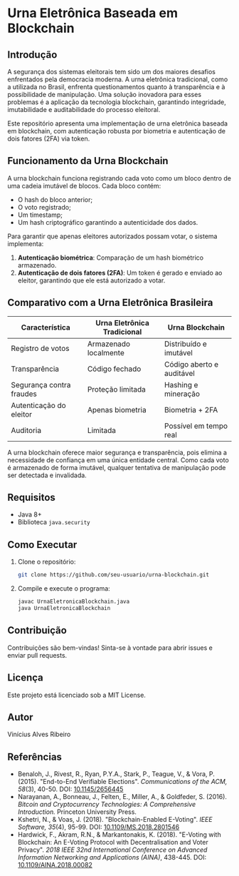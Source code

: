 # Urna Eletrônica Baseada em Blockchain

## Introdução

A segurança dos sistemas eleitorais tem sido um dos maiores desafios enfrentados pela democracia moderna. A urna eletrônica tradicional, como a utilizada no Brasil, enfrenta questionamentos quanto à transparência e à possibilidade de manipulação. Uma solução inovadora para esses problemas é a aplicação da tecnologia blockchain, garantindo integridade, imutabilidade e auditabilidade do processo eleitoral.

Este repositório apresenta uma implementação de urna eletrônica baseada em blockchain, com autenticação robusta por biometria e autenticação de dois fatores (2FA) via token.

## Funcionamento da Urna Blockchain

A urna blockchain funciona registrando cada voto como um bloco dentro de uma cadeia imutável de blocos. Cada bloco contém:
- O hash do bloco anterior;
- O voto registrado;
- Um timestamp;
- Um hash criptográfico garantindo a autenticidade dos dados.

Para garantir que apenas eleitores autorizados possam votar, o sistema implementa:
1. **Autenticação biométrica**: Comparação de um hash biométrico armazenado.
2. **Autenticação de dois fatores (2FA)**: Um token é gerado e enviado ao eleitor, garantindo que ele está autorizado a votar.

## Comparativo com a Urna Eletrônica Brasileira

| Característica         | Urna Eletrônica Tradicional | Urna Blockchain |
|------------------------|---------------------------|----------------|
| Registro de votos     | Armazenado localmente     | Distribuído e imutável |
| Transparência         | Código fechado            | Código aberto e auditável |
| Segurança contra fraudes | Proteção limitada        | Hashing e mineração |
| Autenticação do eleitor | Apenas biometria         | Biometria + 2FA |
| Auditoria             | Limitada                  | Possível em tempo real |

A urna blockchain oferece maior segurança e transparência, pois elimina a necessidade de confiança em uma única entidade central. Como cada voto é armazenado de forma imutável, qualquer tentativa de manipulação pode ser detectada e invalidada.

## Requisitos

- Java 8+
- Biblioteca `java.security`

## Como Executar

1. Clone o repositório:
   ```sh
   git clone https://github.com/seu-usuario/urna-blockchain.git
   ```
2. Compile e execute o programa:
   ```sh
   javac UrnaEletronicaBlockchain.java
   java UrnaEletronicaBlockchain
   ```

## Contribuição

Contribuições são bem-vindas! Sinta-se à vontade para abrir issues e enviar pull requests.

## Licença

Este projeto está licenciado sob a MIT License.

## Autor

Vinícius Alves Ribeiro

## Referências

- Benaloh, J., Rivest, R., Ryan, P.Y.A., Stark, P., Teague, V., & Vora, P. (2015). "End-to-End Verifiable Elections". *Communications of the ACM, 58*(3), 40-50. DOI: [10.1145/2656445](https://doi.org/10.1145/2656445)
- Narayanan, A., Bonneau, J., Felten, E., Miller, A., & Goldfeder, S. (2016). *Bitcoin and Cryptocurrency Technologies: A Comprehensive Introduction.* Princeton University Press.
- Kshetri, N., & Voas, J. (2018). "Blockchain-Enabled E-Voting". *IEEE Software, 35*(4), 95-99. DOI: [10.1109/MS.2018.2801546](https://doi.org/10.1109/MS.2018.2801546)
- Hardwick, F., Akram, R.N., & Markantonakis, K. (2018). "E-Voting with Blockchain: An E-Voting Protocol with Decentralisation and Voter Privacy". *2018 IEEE 32nd International Conference on Advanced Information Networking and Applications (AINA)*, 438-445. DOI: [10.1109/AINA.2018.00082](https://doi.org/10.1109/AINA.2018.00082)

